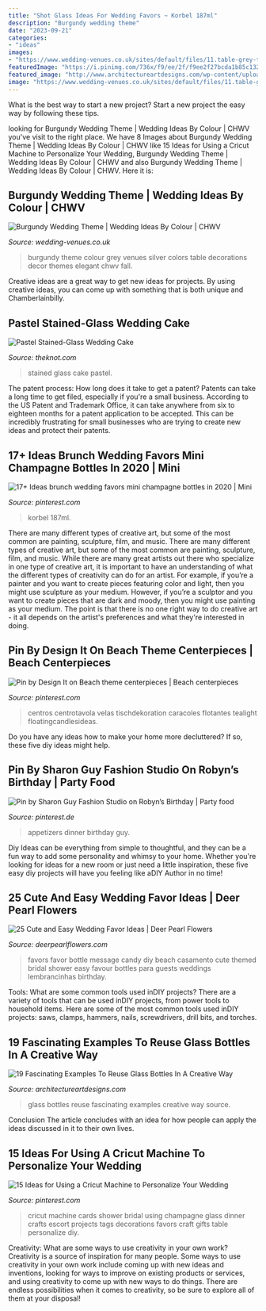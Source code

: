 ```yaml
---
title: "Shot Glass Ideas For Wedding Favors ~ Korbel 187ml"
description: "Burgundy wedding theme"
date: "2023-09-21"
categories:
- "ideas"
images:
- "https://www.wedding-venues.co.uk/sites/default/files/11.table-grey-triciafountainedesign-wedding-ideas-by-colour-burgundy.jpg"
featuredImage: "https://i.pinimg.com/736x/f9/ee/2f/f9ee2f27bcda1b85c1329191912cbabf.jpg"
featured_image: "http://www.architectureartdesigns.com/wp-content/uploads/2017/07/15-9-630x467.jpg"
image: "https://www.wedding-venues.co.uk/sites/default/files/11.table-grey-triciafountainedesign-wedding-ideas-by-colour-burgundy.jpg"
---
```



What is the best way to start a new project?
Start a new project the easy way by following these tips.

	

		
looking for Burgundy Wedding Theme | Wedding Ideas By Colour | CHWV you've visit to the right place. We have 8 Images about Burgundy Wedding Theme | Wedding Ideas By Colour | CHWV like 15 Ideas for Using a Cricut Machine to Personalize Your Wedding, Burgundy Wedding Theme | Wedding Ideas By Colour | CHWV and also Burgundy Wedding Theme | Wedding Ideas By Colour | CHWV. Here it is:
		
    
## Burgundy Wedding Theme | Wedding Ideas By Colour | CHWV

<img loading=lazy src="https://www.wedding-venues.co.uk/sites/default/files/11.table-grey-triciafountainedesign-wedding-ideas-by-colour-burgundy.jpg" onerror="this.onerror=null;this.src='https://tse2.mm.bing.net/th?id=OIP._veCkrdAh-ULmVbMkywiZwHaLH&amp;pid=15.1';" alt="Burgundy Wedding Theme | Wedding Ideas By Colour | CHWV">

_Source: wedding-venues.co.uk_

>burgundy theme colour grey venues silver colors table decorations decor themes elegant chwv fall. 

	

Creative ideas are a great way to get new ideas for projects. By using creative ideas, you can come up with something that is both unique and Chamberlainbilly.

    
## Pastel Stained-Glass Wedding Cake

<img loading=lazy src="https://apis.xogrp.com/media-api/images/89aafd35-ee0f-a879-1728-cb07612b300d" onerror="this.onerror=null;this.src='https://tse3.mm.bing.net/th?id=OIP.ZmbrTI_2NPDAsm51ZlvjBgHaLH&amp;pid=15.1';" alt="Pastel Stained-Glass Wedding Cake">

_Source: theknot.com_

>stained glass cake pastel. 

	

The patent process: How long does it take to get a patent?
Patents can take a long time to get filed, especially if you're a small business. According to the US Patent and Trademark Office, it can take anywhere from six to eighteen months for a patent application to be accepted. This can be incredibly frustrating for small businesses who are trying to create new ideas and protect their patents.

    
## 17+ Ideas Brunch Wedding Favors Mini Champagne Bottles In 2020 | Mini

<img loading=lazy src="https://i.pinimg.com/736x/33/e4/38/33e43863295449dcd5f45094129c1df4.jpg" onerror="this.onerror=null;this.src='https://tse4.mm.bing.net/th?id=OIP.hYc-TEhnPQa-xkOTcn3R9wAAAA&amp;pid=15.1';" alt="17+ Ideas brunch wedding favors mini champagne bottles in 2020 | Mini">

_Source: pinterest.com_

>korbel 187ml. 

	

There are many different types of creative art, but some of the most common are painting, sculpture, film, and music.
There are many different types of creative art, but some of the most common are painting, sculpture, film, and music. While there are many great artists out there who specialize in one type of creative art, it is important to have an understanding of what the different types of creativity can do for an artist. For example, if you’re a painter and you want to create pieces featuring color and light, then you might use sculpture as your medium. However, if you’re a sculptor and you want to create pieces that are dark and moody, then you might use painting as your medium. The point is that there is no one right way to do creative art - it all depends on the artist's preferences and what they're interested in doing.

    
## Pin By Design It On Beach Theme Centerpieces | Beach Centerpieces

<img loading=lazy src="https://i.pinimg.com/736x/7d/f9/ca/7df9cacc93ea5882ff08ad27bc41a3b5--wedding-beach-beach-weddings.jpg" onerror="this.onerror=null;this.src='https://tse2.mm.bing.net/th?id=OIP.mXJOi1-a2AEZ0o4Z-JtC1wHaLH&amp;pid=15.1';" alt="Pin by Design It on Beach theme centerpieces | Beach centerpieces">

_Source: pinterest.com_

>centros centrotavola velas tischdekoration caracoles flotantes tealight floatingcandlesideas. 

	

Do you have any ideas how to make your home more decluttered? If so, these five diy ideas might help.

    
## Pin By Sharon Guy Fashion Studio On Robyn’s Birthday | Party Food

<img loading=lazy src="https://i.pinimg.com/736x/f9/ee/2f/f9ee2f27bcda1b85c1329191912cbabf.jpg" onerror="this.onerror=null;this.src='https://tse1.mm.bing.net/th?id=OIP.Sq1g7po7KWgOfmP7X-6iPwHaLH&amp;pid=15.1';" alt="Pin by Sharon Guy Fashion Studio on Robyn’s Birthday | Party food">

_Source: pinterest.de_

>appetizers dinner birthday guy. 

	

Diy Ideas can be everything from simple to thoughtful, and they can be a fun way to add some personality and whimsy to your home. Whether you're looking for ideas for a new room or just need a little inspiration, these five easy diy projects will have you feeling like aDIY Author in no time!

    
## 25 Cute And Easy Wedding Favor Ideas | Deer Pearl Flowers

<img loading=lazy src="http://www.deerpearlflowers.com/wp-content/uploads/2015/05/message-in-a-bottle-party-favor-.jpg" onerror="this.onerror=null;this.src='https://tse3.mm.bing.net/th?id=OIP.kyxS40ilngjicVP5L839hQHaLH&amp;pid=15.1';" alt="25 Cute and Easy Wedding Favor Ideas | Deer Pearl Flowers">

_Source: deerpearlflowers.com_

>favors favor bottle message candy diy beach casamento cute themed bridal shower easy favour bottles para guests weddings lembrancinhas birthday. 

	

Tools: What are some common tools used inDIY projects?
There are a variety of tools that can be used inDIY projects, from power tools to household items. Here are some of the most common tools used inDIY projects: saws, clamps, hammers, nails, screwdrivers, drill bits, and torches.

    
## 19 Fascinating Examples To Reuse Glass Bottles In A Creative Way

<img loading=lazy src="http://www.architectureartdesigns.com/wp-content/uploads/2017/07/15-9-630x467.jpg" onerror="this.onerror=null;this.src='https://tse2.mm.bing.net/th?id=OIP.OeikfFiGXeNkK0mZq92H8gHaFf&amp;pid=15.1';" alt="19 Fascinating Examples To Reuse Glass Bottles In A Creative Way">

_Source: architectureartdesigns.com_

>glass bottles reuse fascinating examples creative way source. 

	

Conclusion
The article concludes with an idea for how people can apply the ideas discussed in it to their own lives.

    
## 15 Ideas For Using A Cricut Machine To Personalize Your Wedding

<img loading=lazy src="https://i.pinimg.com/736x/e4/25/db/e425db32202828ce2dbc8eb8d5e9943e--wedding-dinner-wedding-day.jpg" onerror="this.onerror=null;this.src='https://tse4.mm.bing.net/th?id=OIP.9t1nhy35THntWNosp6YZ_QHaLG&amp;pid=15.1';" alt="15 Ideas for Using a Cricut Machine to Personalize Your Wedding">

_Source: pinterest.com_

>cricut machine cards shower bridal using champagne glass dinner crafts escort projects tags decorations favors craft gifts table personalize diy. 

	

Creativity: What are some ways to use creativity in your own work?
Creativity is a source of inspiration for many people. Some ways to use creativity in your own work include coming up with new ideas and inventions, looking for ways to improve on existing products or services, and using creativity to come up with new ways to do things. There are endless possibilities when it comes to creativity, so be sure to explore all of them at your disposal!

